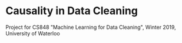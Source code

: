 # Causality in Data Cleaning
Project for CS848 "Machine Learning for Data Cleaning", Winter 2019, University of Waterloo
